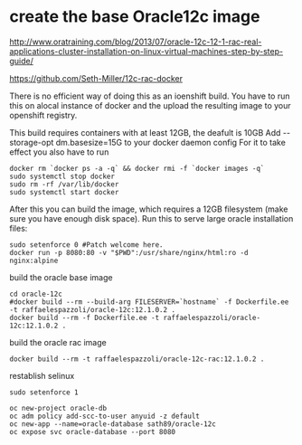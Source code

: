 
# create the base Oracle12c image

http://www.oratraining.com/blog/2013/07/oracle-12c-12-1-rac-real-applications-cluster-installation-on-linux-virtual-machines-step-by-step-guide/

https://github.com/Seth-Miller/12c-rac-docker

There is no efficient way of doing this as an ioenshift build. You have to run this on alocal instance of docker and the upload the resulting image to your openshift registry.

This build requires containers with at least 12GB, the deafult is 10GB
Add --storage-opt dm.basesize=15G to your docker daemon config
For it to take effect you also have to run
```
docker rm `docker ps -a -q` && docker rmi -f `docker images -q`
sudo systemctl stop docker
sudo rm -rf /var/lib/docker
sudo systemctl start docker
```
After this you can build the image, which requires a 12GB filesystem (make sure you have enough disk space).
Run this to serve large oracle installation files:
```
sudo setenforce 0 #Patch welcome here.
docker run -p 8080:80 -v "$PWD":/usr/share/nginx/html:ro -d nginx:alpine
```
build the oracle base image
```
cd oracle-12c
#docker build --rm --build-arg FILESERVER=`hostname` -f Dockerfile.ee -t raffaelespazzoli/oracle-12c:12.1.0.2 .
docker build --rm -f Dockerfile.ee -t raffaelespazzoli/oracle-12c:12.1.0.2 .
```

build the oracle rac image
```
docker build --rm -t raffaelespazzoli/oracle-12c-rac:12.1.0.2 .
```

restablish selinux
```
sudo setenforce 1
```

```
oc new-project oracle-db
oc adm policy add-scc-to-user anyuid -z default
oc new-app --name=oracle-database sath89/oracle-12c
oc expose svc oracle-database --port 8080
```